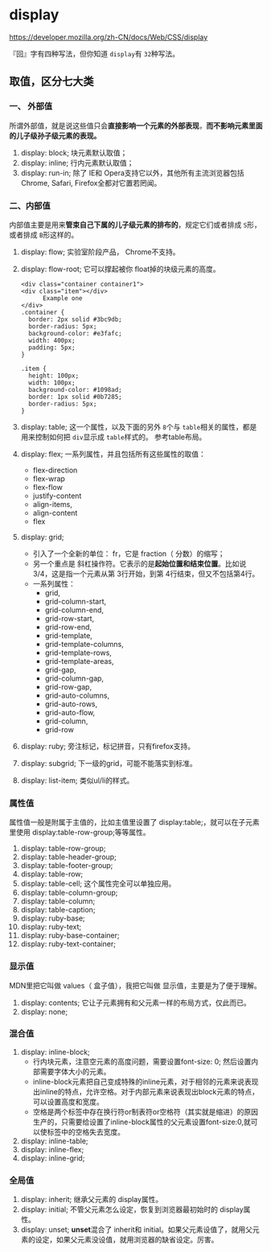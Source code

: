 # display

https://developer.mozilla.org/zh-CN/docs/Web/CSS/display

『回』字有四种写法，但你知道 `display`有 `32`种写法。


## 取值，区分七大类

### 一、 外部值

所谓外部值，就是说这些值只会**直接影响一个元素的外部表现**，**而不影响元素里面的儿子级孙子级元素的表现。**

1. display: block;
   块元素默认取值；
2. display: inline;
   行内元素默认取值；
3. display: run-in;
   除了 IE和 Opera支持它以外，其他所有主流浏览器包括 Chrome, Safari, Firefox全都对它置若罔闻。

### 二、内部值

内部值主要是用来**管束自己下属的儿子级元素的排布的**，规定它们或者排成 `S`形，或者排成 `B`形这样的。

1. display: flow;
   实验室阶段产品， Chrome不支持。

2. display: flow-root;
   它可以撑起被你 float掉的块级元素的高度。

   ```
   <div class="container container1">      
   <div class="item"></div>
         Example one    
   </div>
   .container {
     border: 2px solid #3bc9db;
     border-radius: 5px;
     background-color: #e3fafc;
     width: 400px;
     padding: 5px;
   }

   .item {
     height: 100px;
     width: 100px;
     background-color: #1098ad;
     border: 1px solid #0b7285;
     border-radius: 5px;
   }
   ```

3. display: table;
   这一个属性，以及下面的另外 `8`个与 `table`相关的属性，都是用来控制如何把 `div`显示成 `table`样式的。
   参考table布局。

4. display: flex;
   一系列属性，并且包括所有这些属性的取值：

   - flex-direction
   - flex-wrap 
   - flex-flow
   - justify-content 
   - align-items,
   - align-content
   - flex

5. display: grid;

   - 引入了一个全新的单位： fr，它是 fraction（ 分数）的缩写；
   - 另一个重点是 斜杠操作符。它表示的是**起始位置和结束位置**。比如说 3/4，这是指一个元素从第 3行开始，到第 4行结束，但又不包括第4行。
   - 一系列属性：
     - grid, 
     - grid-column-start, 
     - grid-column-end, 
     - grid-row-start, 
     - grid-row-end, 
     - grid-template, 
     - grid-template-columns, 
     - grid-template-rows, 
     - grid-template-areas, 
     - grid-gap, 
     - grid-column-gap, 
     - grid-row-gap, 
     - grid-auto-columns, 
     - grid-auto-rows, 
     - grid-auto-flow, 
     - grid-column, 
     - grid-row

6. display: ruby;
   旁注标记，标记拼音，只有firefox支持。

7. display: subgrid;
   下一级的grid，可能不能落实到标准。

8. display: list-item;
   类似ul/li的样式。


### 属性值

属性值一般是附属于主值的，比如主值里设置了 display:table;，就可以在子元素里使用 display:table-row-group;等等属性。

1. display: table-row-group;
2. display: table-header-group;
3. display: table-footer-group;
4. display: table-row;
5. display: table-cell;
   这个属性完全可以单独应用。
6. display: table-column-group;
7. display: table-column;
8. display: table-caption;
9. display: ruby-base;
10. display: ruby-text;
11. display: ruby-base-container;
12. display: ruby-text-container;

### 显示值

MDN里把它叫做 <display-box>values（ 盒子值），我把它叫做 显示值，主要是为了便于理解。

1. display: contents;
   它让子元素拥有和父元素一样的布局方式，仅此而已。
2. display: none;

### 混合值

1. display: inline-block;
   - 行内块元素，注意空元素的高度问题，需要设置font-size: 0; 然后设置内部需要字体大小的元素。
   - inline-block元素把自己变成特殊的inline元素，对于相邻的元素来说表现出inline的特点，允许空格。对于内部元素来说表现出block元素的特点，可以设置高度和宽度。
   - 空格是两个标签中存在换行符or制表符or空格符（其实就是缩进）的原因生产的，只需要给设置了inline-block属性的父元素设置font-size:0,就可以使标签中的空格失去宽度。
2. display: inline-table;
3. display: inline-flex;
4. display: inline-grid;

### 全局值

1. display: inherit;
   继承父元素的 display属性。
2. display: initial;
   不管父元素怎么设定，恢复到浏览器最初始时的 display属性。
3. display: unset;
   **unset**混合了 inherit和 initial。如果父元素设值了，就用父元素的设定，如果父元素没设值，就用浏览器的缺省设定。厉害。


